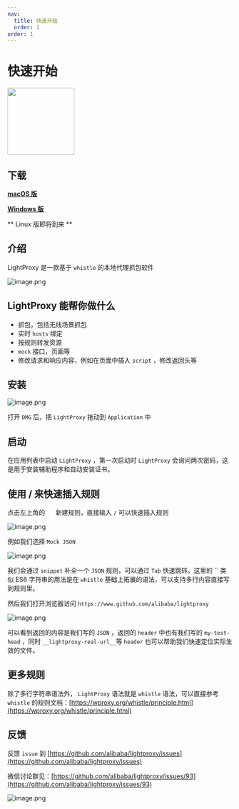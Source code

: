 ```yaml
---
nav:
  title: 快速开始
  order: 1
order: 1
---
```


# 快速开始

<img height="150px" src="https://cdn.jsdelivr.net/gh/alibaba/lightproxy@master/vendor/files/icon.png">

## 下载


[**macOS 版**](https://gw.alipayobjects.com/os/LightProxy/LightProxy.dmg)


[**Windows 版**](https://gw.alipayobjects.com/os/LightProxy/LightProxy-Setup.exe)


** Linux 版即将到来 **


## 介绍

LightProxy 是一款基于 `whistle` 的本地代理抓包软件

![image.png](../imgs/preview-new.png)

## LightProxy 能帮你做什么

- 抓包，包括无线场景抓包
- 实时 `hosts` 绑定
- 按规则转发资源
- `mock` 接口，页面等
- 修改请求和响应内容，例如在页面中插入 `script` ，修改返回头等

## 安装


![image.png](../imgs/install.png)

打开 `DMG` 后，把 `LightProxy` 拖动到 `Application` 中

## 启动

在应用列表中启动 `LightProxy` ，第一次启动时 `LightProxy` 会询问两次密码，这是用于安装辅助程序和自动安装证书。

## 使用 / 来快速插入规则

点击左上角的 <img src="../imgs/add-btn.png" height="16px"/> 新建规则，直接输入 `/` 可以快速插入规则


![image.png](../imgs/quick-rule.png)

例如我们选择 `Mock JSON`


![image.png](../imgs/mock-json.png)


我们会通过 `snippet` 补全一个 `JSON` 规则，可以通过 `Tab` 快速跳转。这里的 `` 类似 ES6 字符串的用法是在 `whistle` 基础上拓展的语法，可以支持多行内容直接写到规则里。

然后我们打开浏览器访问 `https://www.github.com/alibaba/lightproxy`

![image.png](../imgs/mock-json-result.png)

可以看到返回的内容是我们写的 `JSON` ，返回的 `header` 中也有我们写的 `my-test-head` ，同时 `__lightproxy-real-url__`等 `header` 也可以帮助我们快速定位实际生效的文件。

## 更多规则

除了多行字符串语法外， `LightProxy` 语法就是 `whistle` 语法，可以直接参考 `whistle` 的规则文档：[https://wproxy.org/whistle/principle.html](https://wproxy.org/whistle/principle.html)

## 反馈

反馈 `issue` 到 [https://github.com/alibaba/lightproxy/issues](https://github.com/alibaba/lightproxy/issues)

微信讨论群见：[https://github.com/alibaba/lightproxy/issues/93](https://github.com/alibaba/lightproxy/issues/93)

![image.png](https://img.alicdn.com/imgextra/i1/O1CN01EIvMyu1kA5BdSDbrC_!!6000000004642-0-tps-1125-1485.jpg_400x400)
